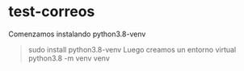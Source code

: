 # test-correos
Comenzamos instalando python3.8-venv
> sudo install python3.8-venv
Luego creamos un entorno virtual
>python3.8 -m venv venv


